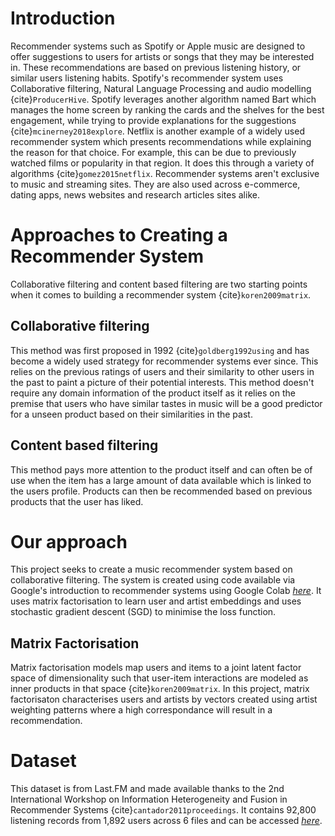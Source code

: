 # Introduction

Recommender systems such as Spotify or Apple music are designed to offer suggestions to users for artists or songs that they may be interested in. These recommendations are based on previous listening history, or similar users listening habits. Spotify's recommender system uses Collaborative filtering, Natural Language Processing and audio modelling {cite}`ProducerHive`. Spotify leverages another algorithm named Bart which manages the home screen by ranking the cards and the shelves for the best engagement, while trying to provide explanations for the suggestions {cite}`mcinerney2018explore`. Netflix is another example of a widely used recommender system which presents recommendations while explaining the reason for that choice. For example, this can be due to previously watched films or popularity in that region. It does this through a variety of algorithms {cite}`gomez2015netflix`. Recommender systems aren't exclusive to music and streaming sites. They are also used across e-commerce, dating apps, news websites and research articles sites alike.

# Approaches to Creating a Recommender System

Collaborative filtering and content based filtering are two starting points when it comes to building a recommender system {cite}`koren2009matrix`.

## Collaborative filtering

This method was first proposed in 1992 {cite}`goldberg1992using` and has become a widely used strategy for recommender systems ever since. This relies on the previous ratings of users and their similarity to other users in the past to paint a picture of their potential interests. This method doesn't require any domain information of the product itself as it relies on the premise that users who have similar tastes in music will be a good predictor for a unseen product based on their similarities in the past.

## Content based filtering

This method pays more attention to the product itself and can often be of use when the item has a large amount of data available which is linked to the users profile. Products can then be recommended based on previous products that the user has liked.

# Our approach

This project seeks to create a music recommender system based on collaborative filtering. The system is created using code available via Google's introduction to recommender systems using Google Colab [*here*](https://colab.research.google.com/github/google/eng-edu/blob/main/ml/recommendation-systems/recommendation-systems.ipynb?utm_source=ss-recommendation-systems&utm_campaign=colab-external&utm_medium=referral&utm_content=recommendation-systems#scrollTo=eSfW6SwIo4tk). It uses matrix factorisation to learn user and artist embeddings and uses stochastic gradient descent (SGD) to minimise the loss function.

## Matrix Factorisation

Matrix factorisation models map users and items to a joint latent factor space of dimensionality such that user-item interactions are modeled as inner products in that space {cite}`koren2009matrix`. In this project, matrix factorisaton characterises users and artists by vectors created using artist weighting patterns where a high correspondance will result in a recommendation.

# Dataset

This dataset is from Last.FM and made available thanks to the 2nd International Workshop on Information Heterogeneity and Fusion in Recommender Systems {cite}`cantador2011proceedings`. It contains 92,800 listening records from 1,892 users across 6 files and can be accessed [*here*](https://grouplens.org/datasets/hetrec-2011/).
